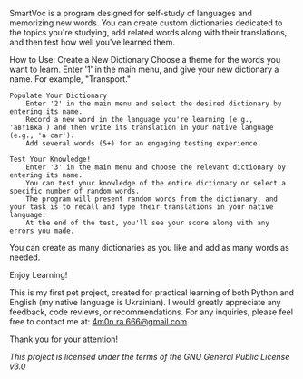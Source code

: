 
SmartVoc is a program designed for self-study of languages and memorizing new words. 
You can create custom dictionaries dedicated to the topics you're studying, 
add related words along with their translations, and then test how well you've learned them.

How to Use:
    Create a New Dictionary
        Choose a theme for the words you want to learn.
        Enter '1' in the main menu, and give your new dictionary a name. For example, "Transport."

    Populate Your Dictionary
        Enter '2' in the main menu and select the desired dictionary by entering its name.
        Record a new word in the language you're learning (e.g., 'автівка') and then write its translation in your native language (e.g., 'a car').
        Add several words (5+) for an engaging testing experience.

    Test Your Knowledge!
        Enter '3' in the main menu and choose the relevant dictionary by entering its name.
        You can test your knowledge of the entire dictionary or select a specific number of random words.
        The program will present random words from the dictionary, and your task is to recall and type their translations in your native language.
        At the end of the test, you'll see your score along with any errors you made.

You can create as many dictionaries as you like and add as many words as needed.

Enjoy Learning!

This is my first pet project, created for practical learning of both Python and English (my native language is Ukrainian).
I would greatly appreciate any feedback, code reviews, or recommendations. 
For any inquiries, please feel free to contact me at: 4m0n.ra.666@gmail.com.

Thank you for your attention!

*This project is licensed under the terms of the GNU General Public License v3.0*